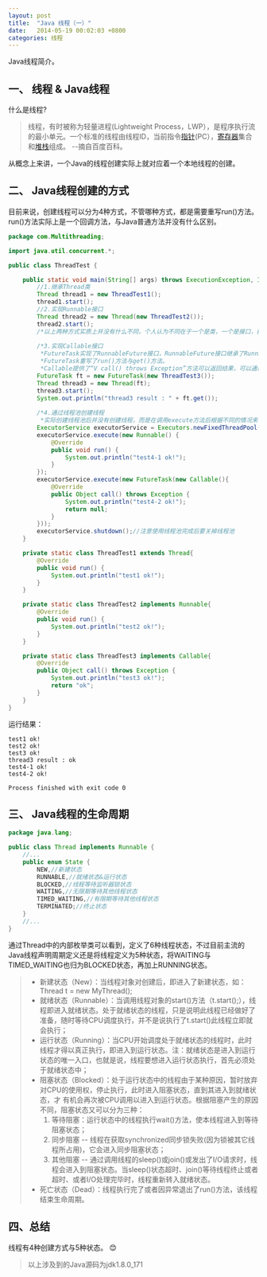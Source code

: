 ```yaml
---
layout: post
title:  "Java 线程（一）"
date:   2014-05-19 00:02:03 +0800
categories: 线程
---
```



Java线程简介。

## 一、 线程 & Java线程

什么是线程?
> 线程，有时被称为轻量进程(Lightweight Process，LWP），是程序执行流的最小单元。一个标准的线程由线程ID，当前指令[指针](https://baike.baidu.com/item/%E6%8C%87%E9%92%88/2878304)(PC），[寄存器](https://baike.baidu.com/item/%E5%AF%84%E5%AD%98%E5%99%A8/187682)集合和[堆栈](https://baike.baidu.com/item/%E5%A0%86%E6%A0%88/1682032)组成。 
> --摘自百度百科。

从概念上来讲，一个Java的线程创建实际上就对应着一个本地线程的创建。

## 二、 Java线程创建的方式
目前来说，创建线程可以分为4种方式，不管哪种方式，都是需要重写run()方法。run()方法实际上是一个回调方法，与Java普通方法并没有什么区别。
```java
package com.Multithreading;

import java.util.concurrent.*;

public class ThreadTest {

    public static void main(String[] args) throws ExecutionException, InterruptedException {
        //1.继承Thread类
        Thread thread1 = new ThreadTest1();
        thread1.start();
        //2.实现Runnable接口
        Thread thread2 = new Thread(new ThreadTest2());
        thread2.start();
        /*以上两种方式实质上并没有什么不同，个人认为不同在于一个是类，一个是接口，接口更利于扩展*/
        
        /*3.实现Callable接口
         *FutureTask实现了RunnableFuture接口，RunnableFuture接口继承了Runnable和Future接口。
         *FutureTask重写了run()方法与get()方法。
		 *Callable提供了“V call() throws Exception”方法可以返回结果，可以通过Future接口中的get方法获取。*/
        FutureTask ft = new FutureTask(new ThreadTest3());
        Thread thread3 = new Thread(ft);
        thread3.start();
        System.out.println("thread3 result : " + ft.get());
        
        /*4.通过线程池创建线程
         *实际创建线程池后并没有创建线程，而是在调用execute方法后根据不同的情况来创建线程，后续会通过源码进行分析*/
        ExecutorService executorService = Executors.newFixedThreadPool(1);
        executorService.execute(new Runnable() {
            @Override
            public void run() {
                System.out.println("test4-1 ok!");
            }
        });
        executorService.execute(new FutureTask(new Callable(){
            @Override
            public Object call() throws Exception {
                System.out.println("test4-2 ok!");
                return null;
            }
        }));
        executorService.shutdown();//注意使用线程池完成后要关掉线程池
    }

    private static class ThreadTest1 extends Thread{
        @Override
        public void run() {
            System.out.println("test1 ok!");
        }
    }

    private static class ThreadTest2 implements Runnable{
        @Override
        public void run() {
            System.out.println("test2 ok!");
        }
    }

    private static class ThreadTest3 implements Callable{
        @Override
        public Object call() throws Exception {
            System.out.println("test3 ok!");
            return "ok";
        }
    }
}

```
运行结果：
```
test1 ok!
test2 ok!
test3 ok!
thread3 result : ok
test4-1 ok!
test4-2 ok!

Process finished with exit code 0
```

## 三、 Java线程的生命周期

```java
package java.lang;

public class Thread implements Runnable {
    //...
    public enum State {
        NEW,//新建状态
        RUNNABLE,//就绪状态&运行状态
        BLOCKED,//线程等待监听器锁状态
        WAITING,//无限期等待其他线程状态
        TIMED_WAITING,//有限期等待其他线程状态
        TERMINATED;//终止状态
    }
    //...
}
```

通过Thread中的内部枚举类可以看到，定义了6种线程状态，不过目前主流的Java线程声明周期定义还是将线程定义为5种状态，将WAITING与TIMED_WAITING也归为BLOCKED状态，再加上RUNNING状态。

>* 新建状态（New）：当线程对象对创建后，即进入了新建状态，如：Thread t = new MyThread();
>* 就绪状态（Runnable）：当调用线程对象的start()方法（t.start();），线程即进入就绪状态。处于就绪状态的线程，只是说明此线程已经做好了准备，随时等待CPU调度执行，并不是说执行了t.start()此线程立即就会执行；
>* 运行状态（Running）：当CPU开始调度处于就绪状态的线程时，此时线程才得以真正执行，即进入到运行状态。注：就绪状态是进入到运行状态的唯一入口，也就是说，线程要想进入运行状态执行，首先必须处于就绪状态中；
>* 阻塞状态（Blocked）：处于运行状态中的线程由于某种原因，暂时放弃对CPU的使用权，停止执行，此时进入阻塞状态，直到其进入到就绪状态，才 有机会再次被CPU调用以进入到运行状态。根据阻塞产生的原因不同，阻塞状态又可以分为三种：
>	1. 等待阻塞：运行状态中的线程执行wait()方法，使本线程进入到等待阻塞状态；
>	2. 同步阻塞 -- 线程在获取synchronized同步锁失败(因为锁被其它线程所占用)，它会进入同步阻塞状态；
>	3. 其他阻塞 -- 通过调用线程的sleep()或join()或发出了I/O请求时，线程会进入到阻塞状态。当sleep()状态超时、join()等待线程终止或者超时、或者I/O处理完毕时，线程重新转入就绪状态。
>* 死亡状态（Dead）：线程执行完了或者因异常退出了run()方法，该线程结束生命周期。

## 四、总结

线程有4种创建方式与5种状态。 😊



> 以上涉及到的Java源码为jdk1.8.0_171
